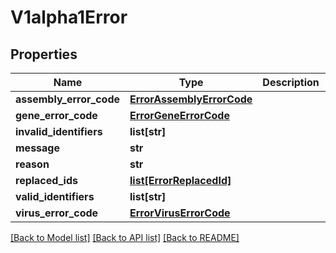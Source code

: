 # V1alpha1Error

## Properties
Name | Type | Description | Notes
------------ | ------------- | ------------- | -------------
**assembly_error_code** | [**ErrorAssemblyErrorCode**](ErrorAssemblyErrorCode.md) |  | [optional] 
**gene_error_code** | [**ErrorGeneErrorCode**](ErrorGeneErrorCode.md) |  | [optional] 
**invalid_identifiers** | **list[str]** |  | [optional] 
**message** | **str** |  | [optional] 
**reason** | **str** |  | [optional] 
**replaced_ids** | [**list[ErrorReplacedId]**](ErrorReplacedId.md) |  | [optional] 
**valid_identifiers** | **list[str]** |  | [optional] 
**virus_error_code** | [**ErrorVirusErrorCode**](ErrorVirusErrorCode.md) |  | [optional] 

[[Back to Model list]](../README.md#documentation-for-models) [[Back to API list]](../README.md#documentation-for-api-endpoints) [[Back to README]](../README.md)


